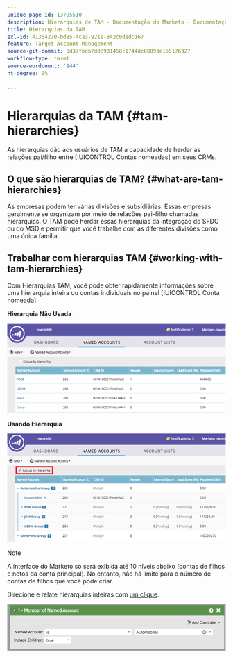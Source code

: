 ```yaml
---
unique-page-id: 13795510
description: Hierarquias de TAM - Documentação do Marketo - Documentação do produto
title: Hierarquias da TAM
exl-id: 41364270-bd85-4ca3-921e-842c0dedc167
feature: Target Account Management
source-git-commit: 0d37fbdb7d08901458c1744dc68893e155176327
workflow-type: tm+mt
source-wordcount: '144'
ht-degree: 0%

---
```


# Hierarquias da TAM {#tam-hierarchies}

As hierarquias dão aos usuários de TAM a capacidade de herdar as relações pai/filho entre [!UICONTROL Contas nomeadas] em seus CRMs.

## O que são hierarquias de TAM? {#what-are-tam-hierarchies}

As empresas podem ter várias divisões e subsidiárias. Essas empresas geralmente se organizam por meio de relações pai-filho chamadas hierarquias. O TAM pode herdar essas hierarquias da integração do SFDC ou do MSD e permitir que você trabalhe com as diferentes divisões como uma única família.

## Trabalhar com hierarquias TAM {#working-with-tam-hierarchies}

Com Hierarquias TAM, você pode obter rapidamente informações sobre uma hierarquia inteira ou contas individuais no painel [!UICONTROL Conta nomeada].

**Hierarquia Não Usada**

![](assets/before.png)

**Usando Hierarquia**

![](assets/after.png)

>[!NOTE]
>
>A interface do Marketo só será exibida até 10 níveis abaixo (contas de filhos e netos da conta principal). No entanto, não há limite para o número de contas de filhos que você pode criar.

Direcione e relate hierarquias inteiras com [um clique](/help/marketo/product-docs/target-account-management/engage/account-filters.md#member-of-named-account).

![](assets/member.png)
